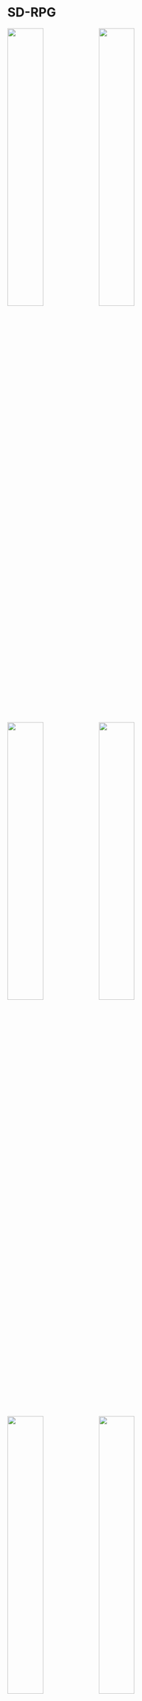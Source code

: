 # SD-RPG


<img src="https://img1.daumcdn.net/thumb/R1280x0/?scode=mtistory2&fname=https%3A%2F%2Fblog.kakaocdn.net%2Fdn%2F2R2Us%2FbtqNWEIZ6AZ%2F1xEkl8hYxBKyOEm8ekUYB0%2Fimg.png" width="40%">
<img src="https://img1.daumcdn.net/thumb/R1280x0/?scode=mtistory2&fname=https%3A%2F%2Fblog.kakaocdn.net%2Fdn%2FnySE1%2FbtqNVR9UKfV%2FLsyRpWCeqg73i0cIrOolyk%2Fimg.png" width="40%">
<img src="https://img1.daumcdn.net/thumb/R1280x0/?scode=mtistory2&fname=https%3A%2F%2Fblog.kakaocdn.net%2Fdn%2FbPNlHQ%2FbtqNU2jS4K8%2FlsGHmxlJQR9IiYwkdUk6IK%2Fimg.png" width="40%">
<img src="https://img1.daumcdn.net/thumb/R1280x0/?scode=mtistory2&fname=https%3A%2F%2Fblog.kakaocdn.net%2Fdn%2FdDrYhm%2FbtqNYwwI4Ag%2FTsUz5Jbp2mTo8JaEcwhP01%2Fimg.png" width="40%">
<img src="https://img1.daumcdn.net/thumb/R1280x0/?scode=mtistory2&fname=https%3A%2F%2Fblog.kakaocdn.net%2Fdn%2FIxsT4%2FbtqNVAAzy4B%2FWIWAPJuvlJUyxjemCn7iKk%2Fimg.png" width="40%">
<img src="https://img1.daumcdn.net/thumb/R1280x0/?scode=mtistory2&fname=https%3A%2F%2Fblog.kakaocdn.net%2Fdn%2Fbj0t23%2FbtqNXcFusXz%2F7vyEWgLNL86eCH23Eu0PXk%2Fimg.png" width="40%">



유니티로 만든 RPG 모바일 게임입니다.

기능들
- 이동, 점프, 공격
- 적 AI
- 인벤토리
- 아이템 버리기
- 소비 아이템 사용하기 
- 퀘스트
- NPC
- 여러가지 Effect
- 플레이어 레벨 / HP / EXP
- 아이템 떨어지기
- 배경음악 및 효과음
- 알림 기능
- 보스 퀘스트

***

It is an RPG mobile game made with Unity.

Functions
- Move, jump, attack
- Enemy AI
- Inventory
- Discard items
- Use consumption items
- Quest
- NPC
- Various Effects
- Player Level / HP / EXP
- Drop items
- Background music and sound effects
- Notification function
- Boss quest
